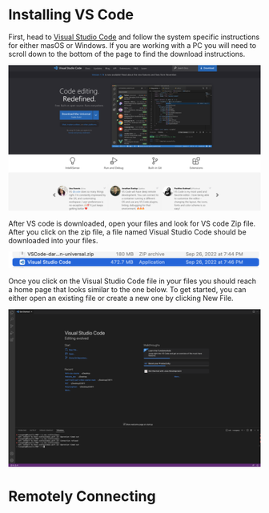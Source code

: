 # Installing VS Code

First, head to [Visual Studio Code](https://code.visualstudio.com/) and follow the system specific instructions for either masOS or Windows. If you are working with a PC you will need to scroll down to the bottom of the page to find the download instructions.  

![Image](vscodehome.png)

After VS code is downloaded, open your files and look for VS code Zip file. After you click on the zip file, a file named Visual Studio Code should be downloaded into your files. 

![Image](vscodefile.png)

Once you click on the Visual Studio Code file in your files you should reach a home page that looks similar to the one below. To get started, you can either open an existing file or create a new one by clicking New File. 

![Image](vscodeapp.png)

# Remotely Connecting



